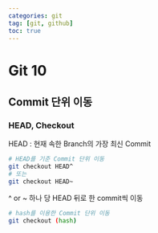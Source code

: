 ```yaml
---
categories: git
tag: [git, github]
toc: true
---
```


# Git 10



## Commit 단위 이동

### HEAD, Checkout
HEAD : 현재 속한 Branch의 가장 최신 Commit

```bash
# HEAD를 기준 Commit 단위 이동
git checkout HEAD^
# 또는
git checkout HEAD~
```

^ or ~ 하나 당 HEAD 뒤로 한 commit씩 이동

```bash
# hash를 이용한 Commit 단위 이동
git checkout (hash)
```

